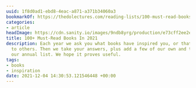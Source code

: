 ```yaml
---
uuid: 1f8d0ad1-ebd8-4eac-a871-a371b34060a3
bookmarkOf: https://thedolectures.com/reading-lists/100-must-read-books-in-2021/
categories:
- article
headImage: https://cdn.sanity.io/images/9ndb8yrg/production/e73cff2ee2e97e35d654f69d94a5e4af310bf299-4000x2270.jpg?w=1200&h=681&auto=format
title: 100+ Must-Read Books In 2021
description: Each year we ask you what books have inspired you, or that you have given
  to others. Then we take your answers, plus add a few of our own and turn them into
  our annual list. We hope it proves useful.
tags:
- books
- inspiration
date: 2021-12-04 14:30:53.121546448 +00:00
---
```

